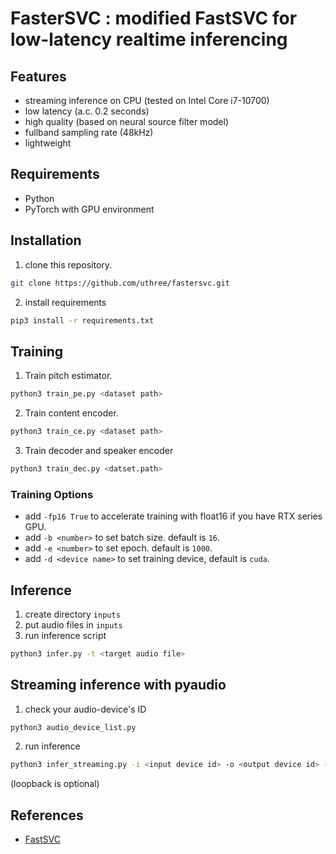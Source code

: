 # FasterSVC : modified FastSVC for low-latency realtime inferencing
## Features
- streaming inference on CPU (tested on Intel Core i7-10700)
- low latency (a.c. 0.2 seconds)
- high quality (based on neural source filter model)
- fullband sampling rate (48kHz)
- lightweight

## Requirements
- Python
- PyTorch with GPU environment

## Installation
1. clone this repository.
```sh
git clone https://github.com/uthree/fastersvc.git
```
2. install requirements
```sh
pip3 install -r requirements.txt
```

## Training
1. Train pitch estimator.
```sh
python3 train_pe.py <dataset path>
```

2. Train content encoder.
```sh
python3 train_ce.py <dataset path>
```

3. Train decoder and speaker encoder
```sh
python3 train_dec.py <datset.path>
```

### Training Options
- add `-fp16 True` to accelerate training with float16 if you have RTX series GPU.
- add `-b <number>` to set batch size. default is `16`.
- add `-e <number>` to set epoch. default is `1000`.
- add `-d <device name>` to set training device, default is `cuda`.

## Inference
1. create directory `inputs`
2. put audio files in `inputs`
3. run inference script
```sh
python3 infer.py -t <target audio file>
```

## Streaming inference with pyaudio
1. check your audio-device's ID
```sh
python3 audio_device_list.py
```

2. run inference
```sh
python3 infer_streaming.py -i <input device id> -o <output device id> -l <loopback device id> -t <target audio file>
```
(loopback is optional)

## References
- [FastSVC](https://arxiv.org/abs/2011.05731)
